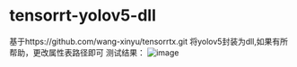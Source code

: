 # tensorrt-yolov5-dll
基于https://github.com/wang-xinyu/tensorrtx.git 
将yolov5封装为dll,如果有所帮助，更改属性表路径即可
测试结果：
![image](https://user-images.githubusercontent.com/42601033/202113678-606aec78-40c0-46e5-8f00-c6ce83f9bd92.png)

